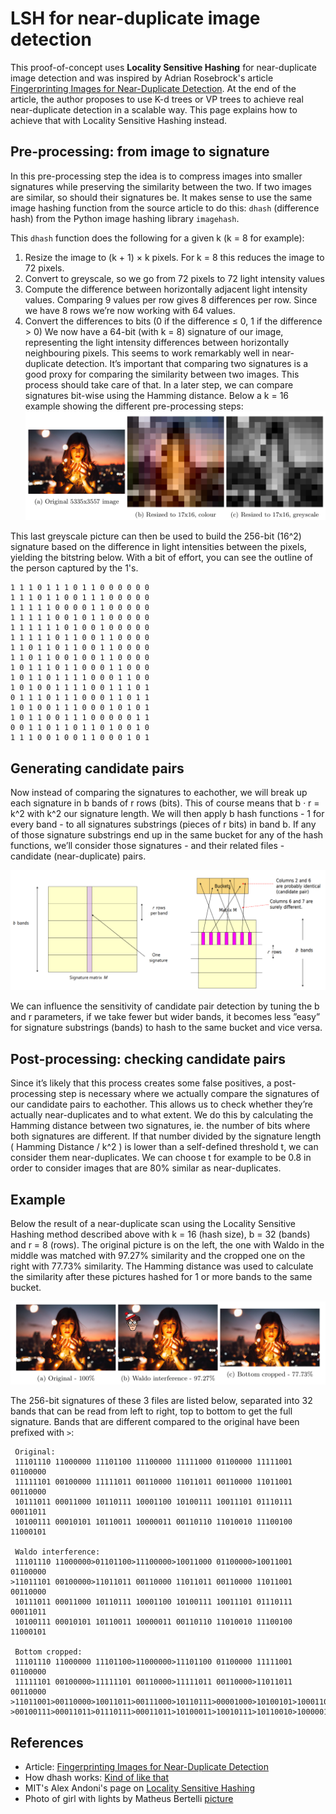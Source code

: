 # LSH for near-duplicate image detection
This proof-of-concept uses **Locality Sensitive Hashing** for near-duplicate image detection 
and was inspired by Adrian Rosebrock's article 
[Fingerprinting Images for Near-Duplicate Detection](https://realpython.com/fingerprinting-images-for-near-duplicate-detection/). 
At the end of the article,
the author proposes to use  K-d trees or VP trees to achieve real near-duplicate detection in a 
scalable way. This page explains how to achieve that with Locality Sensitive Hashing instead.

## Pre-processing: from image to signature
In this pre-processing step the idea is to compress images into smaller signatures while preserving the
similarity between the two. If two images are similar, so should their signatures be. It makes sense to
use the same image hashing function from the source article to do this: ```dhash``` (difference hash) from
the Python image hashing library ```imagehash```.

This ```dhash``` function does the following for a given k (k = 8 for example):
1. Resize the image to (k + 1) × k pixels. For k = 8 this reduces the image to 72 pixels.
2. Convert to greyscale, so we go from 72 pixels to 72 light intensity values
3. Compute the difference between horizontally adjacent light intensity values. Comparing 9 values
per row gives 8 differences per row. Since we have 8 rows we’re now working with 64 values.
4. Convert the differences to bits (0 if the difference ≤ 0, 1 if the difference > 0)
We now have a 64-bit (with k = 8) signature of our image, representing the light intensity differences
between horizontally neighbouring pixels. This seems to work remarkably well in near-duplicate detection.
It’s important that comparing two signatures is a good proxy for comparing the similarity between
two images. This process should take care of that. In a later step, we can compare signatures bit-wise
using the Hamming distance.
Below a k = 16 example showing the different pre-processing steps:
![Image Pre-processing](img/img_pre_processing.png)

This last greyscale picture can then be used to build the 256-bit (16^2) signature based on the difference in light
intensities between the pixels, yielding the bitstring below. With a bit of effort, you can see the outline of the
person captured by the 1's.

    1 1 1 0 1 1 1 0 1 1 0 0 0 0 0 0
    1 1 1 0 1 1 0 0 1 1 1 0 0 0 0 0
    1 1 1 1 1 0 0 0 0 1 1 0 0 0 0 0
    1 1 1 1 1 0 0 1 0 1 1 0 0 0 0 0
    1 1 1 1 1 1 0 1 0 0 1 0 0 0 0 0
    1 1 1 1 1 0 1 1 0 0 1 1 0 0 0 0
    1 1 0 1 1 0 1 1 0 0 1 1 0 0 0 0
    1 1 0 1 1 0 0 1 0 0 1 1 0 0 0 0
    1 0 1 1 1 0 1 1 0 0 0 1 1 0 0 0
    1 0 1 1 0 1 1 1 1 0 0 0 1 1 0 0
    1 0 1 0 0 1 1 1 1 0 0 1 1 1 0 1
    0 1 1 1 0 1 1 1 0 0 0 1 1 0 1 1
    1 0 1 0 0 1 1 1 0 0 0 1 0 1 0 1
    1 0 1 1 0 0 1 1 1 0 0 0 0 0 1 1
    0 0 1 1 0 1 1 0 1 1 0 1 0 0 1 0
    1 1 1 0 0 1 0 0 1 1 0 0 0 1 0 1

## Generating candidate pairs
Now instead of comparing the signatures to eachother, we will break up each signature in b bands of r
rows (bits). This of course means that b · r = k^2 with k^2 our signature length. We will then apply b
hash functions - 1 for every band - to all signatures substrings (pieces of r bits) in band b. If any of
those signature substrings end up in the same bucket for any of the hash functions, we’ll consider those
signatures - and their related files - candidate (near-duplicate) pairs.

![Locality Sensitive Hashing](img/locality_sensitive_hashing.png)

We can influence the sensitivity of candidate pair detection by tuning the b and r parameters, if we
take fewer but wider bands, it becomes less ”easy” for signature substrings (bands) to hash to the same
bucket and vice versa.

## Post-processing: checking candidate pairs
Since it’s likely that this process creates some false positives, a post-processing step is necessary where
we actually compare the signatures of our candidate pairs to eachother. This allows us to check whether
they’re actually near-duplicates and to what extent. We do this by calculating the Hamming distance
between two signatures, ie. the number of bits where both signatures are different. If that number divided
by the signature length ( Hamming Distance / k^2 ) is lower than a self-defined threshold t, we can consider them
near-duplicates. We can choose t for example to be 0.8 in order to consider images that are 80% similar
as near-duplicates.

## Example
Below the result of a near-duplicate scan using the Locality Sensitive Hashing method described above
with k = 16 (hash size), b = 32 (bands) and r = 8 (rows). The original picture is on the left, the one with
Waldo in the middle was matched with 97.27% similarity and the cropped one on the right with 77.73%
similarity. The Hamming distance was used to calculate the similarity after these pictures hashed for 1
or more bands to the same bucket.

![Example of near-duplicate image detection using Locality Sensitve Hashing](img/ndd_lsh_example.png)

The 256-bit signatures of these 3 files are listed below, separated into 32 bands that can be read from
left to right, top to bottom to get the full signature. Bands that are different compared to the original
have been prefixed with ```>```:

```
 Original:
 11101110 11000000 11101100 11100000 11111000 01100000 11111001 01100000
 11111101 00100000 11111011 00110000 11011011 00110000 11011001 00110000
 10111011 00011000 10110111 10001100 10100111 10011101 01110111 00011011
 10100111 00010101 10110011 10000011 00110110 11010010 11100100 11000101

 Waldo interference:
 11101110 11000000>01101100>11100000>10011000 01100000>10011001 01100000
>11011101 00100000>11011011 00110000 11011011 00110000 11011001 00110000
 10111011 00011000 10110111 10001100 10100111 10011101 01110111 00011011
 10100111 00010101 10110011 10000011 00110110 11010010 11100100 11000101

 Bottom cropped:
 11101110 11000000 11101100>11000000>11101100 01100000 11111001 01100000
 11111101 00100000>11111101 00110000>11111011 00110000>11011011 00110000
>11011001>00110000>10011011>00111000>10110111>00001000>10100101>10001100
>00100111>00011011>01110111>00011011>10100011>10010111>10110010>10000011
```

## References
- Article: [Fingerprinting Images for Near-Duplicate Detection](https://realpython.com/fingerprinting-images-for-near-duplicate-detection/)
- How dhash works: [Kind of like that](http://www.hackerfactor.com/blog/index.php?/archives/529-Kind-of-Like-That.html)
- MIT's Alex Andoni's page on [Locality Sensitive Hashing](http://web.mit.edu/andoni/www/LSH/index.html)
- Photo of girl with lights by Matheus Bertelli [picture](https://www.pexels.com/photo/adolescence-attractive-beautiful-blur-573299/)
